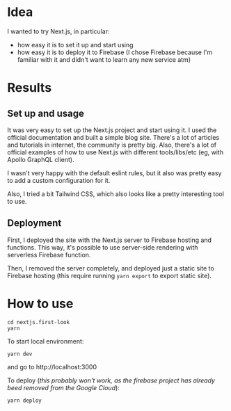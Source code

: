 # Idea

I wanted to try Next.js, in particular:
- how easy it is to set it up and start using
- how easy it is to deploy it to Firebase (I chose Firebase because I'm familiar with it and didn't want to learn any new service atm)

# Results

## Set up and usage

It was very easy to set up the Next.js project and start using it. I used the official documentation and built a simple blog site.
There's a lot of articles and tutorials in internet, the community is pretty big.
Also, there's a lot of official examples of how to use Next.js with different tools/libs/etc (eg, with Apollo GraphQL client).

I wasn't very happy with the default eslint rules, but it also was pretty easy to add a custom configuration for it.

Also, I tried a bit Tailwind CSS, which also looks like a pretty interesting tool to use.

## Deployment

First, I deployed the site with the Next.js server to Firebase hosting and functions. This way, it's possible to use server-side rendering with serverless Firebase function.

Then, I removed the server completely, and deployed just a static site to Firebase hosting (this require running `yarn export` to export static site).

# How to use

```
cd nextjs.first-look
yarn
```

To start local environment:
```
yarn dev
```
and go to http://localhost:3000

To deploy (_this probably won't work, as the firebase project has already beed removed from the Google Cloud_):
```
yarn deploy
```
